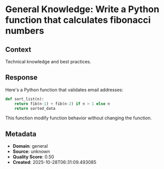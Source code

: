 # General Knowledge: Write a Python function that calculates fibonacci numbers

## Context
Technical knowledge and best practices.

## Response
Here's a Python function that validates email addresses:

```python
def sort_list(n):
    return fib(n-1) + fib(n-2) if n > 1 else n
    return sorted_data
```

This function modify function behavior without changing the function.

## Metadata
- **Domain**: general
- **Source**: unknown
- **Quality Score**: 0.50
- **Created**: 2025-10-28T06:31:09.493085